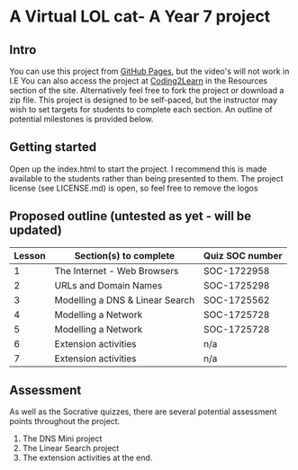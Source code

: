 # A Virtual LOL cat- A Year 7 project

## Intro
You can use this project from [GitHub Pages](http://marcscott.github.io/my_lol_cat/#/), but the video's will not work in I.E
You can also access the project at [Coding2Learn](http://www.coding2learn.org) in the Resources section of the site.
Alternatively feel free to fork the project or download a zip file.
This project is designed to be self-paced, but the instructor may wish to set targets for students to complete each section.
An outline of potential milestones is provided below.

## Getting started
Open up the index.html to start the project. I recommend this is made available to the students rather than being presented to them.
The project license (see LICENSE.md) is open, so feel free to remove the logos

## Proposed outline (untested as yet - will be updated)
|Lesson|Section(s) to complete         |Quiz SOC number|
|------|-------------------------------|---------------|
|1     |The Internet - Web Browsers    |SOC-1722958    |
|2     |URLs and Domain Names          |SOC-1725298    |
|3     |Modelling a DNS & Linear Search|SOC-1725562    |
|4     |Modelling a Network            |SOC-1725728    |     |
|5     |Modelling a Network            |SOC-1725728    |
|6     |Extension activities           |n/a            |
|7     |Extension activities           |n/a            |

## Assessment
As well as the Socrative quizzes, there are several potential assessment points throughout the project.

1. The DNS Mini project
2. The Linear Search project
3. The extension activities at the end.

